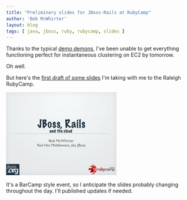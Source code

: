 ```yaml
---
title: "Preliminary slides for JBoss-Rails at RubyCamp"
author: 'Bob McWhirter'
layout: blog
tags: [ java, jboss, ruby, rubycamp, slides ]
---
```

Thanks to the typical <a title="Damn you, Amazon" href="/blog/run-level-run">demo demons</a>, I've been unable to get everything functioning perfect for instantaneous clustering on EC2 by tomorrow.

Oh well.

But here's the <a href="http://fnokd.com/~bob/jboss-rails-cloud-rubycamp.pdf">first draft of some slides</a> I'm taking with me to the Raleigh RubyCamp.

<a href="http://fnokd.com/~bob/jboss-rails-cloud-rubycamp.pdf">
  <img class="aligncenter size-medium wp-image-570" title="slide1001" src="/blog/assets/slide1001-300x225.jpg" alt="" width="300" height="225"/>
</a>

It's a BarCamp style event, so I anticipate the slides probably changing throughout the day.  I'll published updates if needed.
